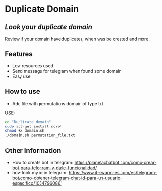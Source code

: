 # Duplicate Domain
## _Look your duplicate domain_

Review if your domain have duplicates, when was be created and more.

## Features

- Low resources used
- Send message for telegram when found some domain
- Easy use

## How to use
- Add file with permutations domain of type txt

USE: 
```sh
cd "Duplicate domain"
sudo apt-get install scrot
chmod +x domain.sh
./domain.sh permutation_file.txt
```
## Other information

- How to create bot in telegram: https://planetachatbot.com/como-crear-bot-para-telegram-y-darle-funcionalidad/
- how look my id in telegram: https://www.it-swarm-es.com/es/telegram-bot/como-obtener-telegram-chat-id-para-un-usuario-especifico/1054796086/
